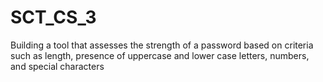 # SCT_CS_3
Building a tool that assesses the strength of a password based on criteria such as length, presence of uppercase and lower case letters, numbers, and special characters 
